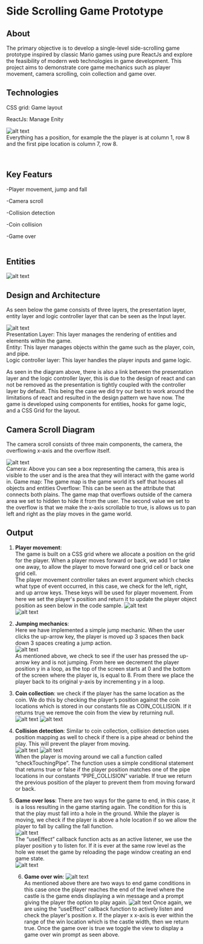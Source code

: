 # Side Scrolling Game Prototype

## About

The primary objective is to develop a single-level side-scrolling game prototype inspired by classic Mario games using pure ReactJs and explore the feasibility of modern web technologies in game development. This project aims to demonstrate core game mechanics such as player movement, camera scrolling, coin collection and game over. <br />

## Technologies

CSS grid:​
Game layout​

ReactJs:​
Manage Enity

![alt text](image-1.png) </br>
Everything has a position, for example
the the player is at column 1, row 8 and
the first pipe location is column 7, row 8.​

</br>

## Key Featurs

-Player movement, jump and fall<br />

-Camera scroll​<br />

-Collision detection ​<br />

-Coin collision​<br />

-Game over<br /><br />

## Entities

![alt text](entity.jpg)<br/>

## Design and Architecture

As seen below the game consists of three layers, the presentation layer, entity layer and logic controller layer that can be seen as the Input layer.

![alt text](./archtecture.jpg)<br />
Presentation Layer:
This layer manages the rendering of entities and elements within the game.<br/>
Entity:
This layer manages objects within the game such as the player, coin, and pipe.<br/>
Logic controller layer:
This layer handles the player inputs and game logic.<br/>

As seen in the diagram above, there is also a link between the presentation layer and the logic controller layer, this is due to the design of react and can not be removed as the presentation is tightly coupled with the controller layer by default. This being the case we did try our best to work around the limitations of react and resulted in the design pattern we have now.
The game is developed using components for entities, hooks for game logic, and a CSS Grid for the layout.

## Camera Scroll Diagram

The camera scroll consists of three main components, the camera, the overflowing x-axis and the overflow itself.

![alt text](./camera.jpg) <br/>
Camera:
Above you can see a box representing the camera, this area is visible to the user and is the area that they will interact with the game world in.
Game map:
The game map is the game world it’s self that houses all objects and entities
Overflow:
This can be seen as the attribute that connects both plains. The game map that overflows outside of the camera area we set to hidden to hide it from the user. The second value we set to the overflow is that we make the x-axis scrollable to true, is allows us to pan left and right as the play moves in the game world.

## Output

1. **Player movement**: </br>
   The game is built on a CSS grid where we allocate a position on the grid for the player. When a player moves forward or back, we add 1 or take one away, to allow the player to move forward one grid cell or back one grid cell. </br>The player movement controller takes an event argument which checks what type of event occurred, in this case, we check for the left, right, and up arrow keys. These keys will be used for player movement. From here we set the player's position and return it to update the player object position as seen below in the code sample.
   ![alt text](./player_movement.jpg)</br>
   ![alt text](image-4.png)

2. **Jumping mechanics**:</br>
   Here we have implemented a simple jump mechanic. When the user clicks the up-arrow key, the player is moved up 3 spaces then back down 3 spaces creating a jump action.</br>
   ![alt text](image-3.png)<br/>
   As mentioned above, we check to see if the user has pressed the up-arrow key and is not jumping. From here we decrement the player position y in a loop, as the top of the screen starts at 0 and the bottom of the screen where the player is, is equal to 8. From there we place the player back to its original y-axis by incrementing y in a loop.

3. **Coin collection**:
   we check if the player has the same location as the coin. We do this by checking the player’s position against the coin locations which is stored in our constants file as COIN_COLLISION. If it returns true we remove the coin from the view by returning null.</br>
   ![alt text](image-5.png)
   ![alt text](image-6.png)

4. **Collision detection**:
   Similar to coin collection, collision detection uses position mapping as well to check if there is a pipe ahead or behind the play. This will prevent the player from moving.</br>
   ![alt text](image-2.png)
   ![alt text](image-7.png)<br/>
   When the player is moving around we call a function called “checkTouchingPipe”. The function uses a simple conditional statement that returns true or false if the player position matches one of the pipe locations in our constants “PIPE_COLLISION” variable. If true we return the previous position of the player to prevent them from moving forward or back.

5. **Game over loss**:
   There are two ways for the game to end, in this case, it is a loss resulting in the game starting again. The condition for this is that the play must fall into a hole in the ground. While the player is moving, we check if the player is above a hole location if so we allow the player to fall by calling the fall function. </br>
   ![alt text](image-8.png)<br/>
   The “useEffect” callback function acts as an active listener, we use the player position y to listen for. If it is ever at the same row level as the hole we reset the game by reloading the page window creating an end game state. <br/>
   ![alt text](image-9.png)

   6. **Game over win**:
      ![alt text](image-10.png)<br/>
      As mentioned above there are two ways to end game conditions in this case once the player reaches the end of the level where the castle is the game ends displaying a win message and a prompt giving the player the option to play again.
      ![alt text](image-11.png)
      Once again, we are using the “useEffect” callback function to actively listen and check the player's position x. If the player x x-axis is ever within the range of the win location which is the castle width, then we return true. Once the game over is true we toggle the view to display a game over win prompt as seen above.

